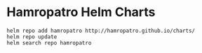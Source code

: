 # Hamropatro Helm Charts

```
helm repo add hamropatro http://hamropatro.github.io/charts/
helm repo update
helm search repo hamropatro
```